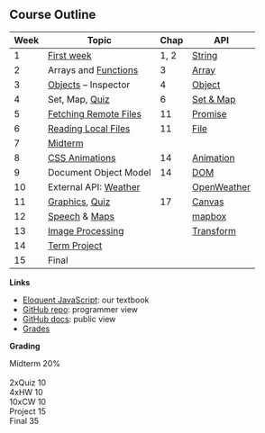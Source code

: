 ﻿## Course Outline

| Week | Topic                 | Chap | API         |
|------|-----------------------|------|-------------|
| 1    | [First week](work/First%20Week)            | 1, 2 | [String](https://developer.mozilla.org/en-US/docs/Web/JavaScript/Reference/Global_Objects/String) |
| 2    | Arrays and [Functions](work/Counting.html) | 3    | [Array](https://developer.mozilla.org/en-US/docs/Web/JavaScript/Reference/Global_Objects/Array)   |
| 3    | [Objects](work/c4_data.html) – Inspector   | 4    | [Object](https://developer.mozilla.org/en-US/docs/Web/JavaScript/Reference/Global_Objects/Object) |
| 4    | Set, Map, [Quiz](exam/Quiz_solution.html)  | 6    | [Set & Map](https://developer.mozilla.org/en-US/docs/Web/JavaScript/Guide/Keyed_collections)      |
| 5    | [Fetching Remote Files](work/Students.html)| 11   | [Promise](https://developer.mozilla.org/en-US/docs/Web/JavaScript/Reference/Global_Objects/Promise)|
| 6    | [Reading Local Files](work/EloquentJS.html)| 11   | [File](https://developer.mozilla.org/en-US/docs/Web/API/File)  |
| 7    | [Midterm](exam/solution.html)              |      |           |
| 8    | [CSS Animations](work/Timing.html)         | 14   | [Animation](https://developer.mozilla.org/en-US/docs/Web/API/Web_Animations_API/Using_the_Web_Animations_API)|
| 9    | Document Object Model                      | 14   | [DOM](https://developer.mozilla.org/en-US/docs/Web/API/Document_Object_Model)  |
| 10   | External API: [Weather](work/Weather.html) |      | [OpenWeather](https://api.openweathermap.org)  |
| 11   | [Graphics](work/Graphics), [Quiz](exam/Quiz2) | 17 | [Canvas](https://developer.mozilla.org/en-US/docs/Web/API/Canvas_API)  |
| 12   | [Speech](work/Speech) & [Maps](https://maeyler.github.io/JS/canvas/mapboxgl.html)    |      | [mapbox](https://docs.mapbox.com/mapbox-gl-js/api/) |
| 13   | [Image Processing](work/ImageInspector.html)  |      | [Transform](https://developer.mozilla.org/en-US/docs/Web/CSS/transform)   |
| 14   | [Term Project](projects.html)          |      |           |
| 15   | Final                 |      |           |


**Links**

* [Eloquent JavaScript](http://eloquentjavascript.net/): our textbook
* [GitHub repo](https://github.com/maeyler/305/): programmer view
* [GitHub docs](https://maeyler.github.io/305/): public view
* [Grades](https://docs.google.com/spreadsheets/d/e/2PACX-1vTSP1Wdj200raopeWBhRZh3_OYUUEO5G3TVzAZ3ouH2rp3VvGxrzJqkuDLAyJDM3X_7KyOhnHqrgN-7/pubhtml)


**Grading**

Midterm	20% <br>	
2xQuiz	10 <br>	
4xHW	10 <br>	
10xCW	10 <br>	
Project	15 <br>	
Final	35

